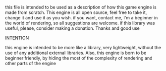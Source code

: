 this file is intended to be used as a description of how this game engine is made from scratch. This engine is all open source, feel free to take it, change it and use it as you wish. if you want, contact me, I'm a beginner in the world of rendering, so all suggestions are welcome. if this library was useful, please, consider making a donation. Thanks and good use

INTENTION

this engine is intended to be more like a library, very lightweight, without the use of any additional external libraries. Also, this engine is born to be beginner friendly, by hiding the most of the complexity of rendering and other parts of the engine